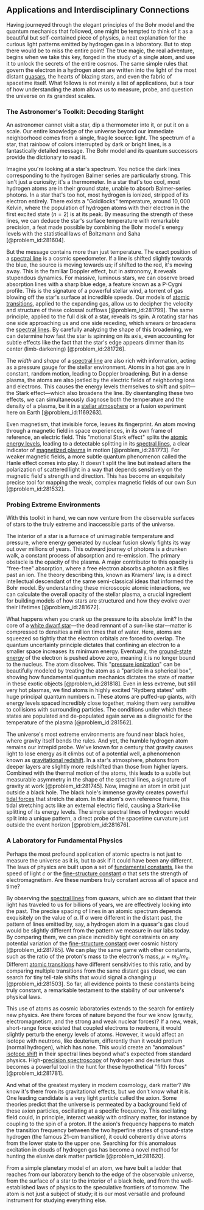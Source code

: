 ## Applications and Interdisciplinary Connections

Having journeyed through the elegant principles of the Bohr model and the quantum mechanics that followed, one might be tempted to think of it as a beautiful but self-contained piece of physics, a neat explanation for the curious light patterns emitted by hydrogen gas in a laboratory. But to stop there would be to miss the entire point! The true magic, the real adventure, begins when we take this key, forged in the study of a single atom, and use it to unlock the secrets of the entire cosmos. The same simple rules that govern the electron in a hydrogen atom are written into the light of the most distant [quasars](@article_id:158727), the hearts of blazing stars, and even the fabric of spacetime itself. What follows is not merely a list of applications, but a tour of how understanding the atom allows us to measure, probe, and question the universe on its grandest scales.

### The Astronomer's Toolkit: Decoding Starlight

An astronomer cannot visit a star, dip a thermometer into it, or put it on a scale. Our entire knowledge of the universe beyond our immediate neighborhood comes from a single, fragile source: light. The spectrum of a star, that rainbow of colors interrupted by dark or bright lines, is a fantastically detailed message. The Bohr model and its quantum successors provide the dictionary to read it.

Imagine you're looking at a star's spectrum. You notice the dark lines corresponding to the hydrogen Balmer series are particularly strong. This isn't just a curiosity; it's a thermometer. In a star that's too cool, most hydrogen atoms are in their ground state, unable to absorb Balmer-series photons. In a star that's too hot, most hydrogen is ionized, stripped of its electron entirely. There exists a "Goldilocks" temperature, around $10,000$ Kelvin, where the population of hydrogen atoms with their electron in the first excited state ($n=2$) is at its peak. By measuring the strength of these lines, we can deduce the star's surface temperature with remarkable precision, a feat made possible by combining the Bohr model's energy levels with the statistical laws of Boltzmann and Saha [@problem_id:281604].

But the message contains more than just temperature. The exact position of a [spectral line](@article_id:192914) is a cosmic speedometer. If a line is shifted slightly towards the blue, the source is moving towards us; if shifted to the red, it's moving away. This is the familiar Doppler effect, but in astronomy, it reveals stupendous dynamics. For massive, luminous stars, we can observe broad absorption lines with a sharp blue edge, a feature known as a P-Cygni profile. This is the signature of a powerful stellar wind, a torrent of gas blowing off the star's surface at incredible speeds. Our models of [atomic transitions](@article_id:157773), applied to the expanding gas, allow us to decipher the velocity and structure of these colossal outflows [@problem_id:281799]. The same principle, applied to the full disk of a star, reveals its spin. A rotating star has one side approaching us and one side receding, which smears or broadens the [spectral lines](@article_id:157081). By carefully analyzing the shape of this broadening, we can determine how fast the star is spinning on its axis, even accounting for subtle effects like the fact that the star's edge appears dimmer than its center (limb-darkening) [@problem_id:281726].

The *width* and *shape* of a [spectral line](@article_id:192914) are also rich with information, acting as a pressure gauge for the stellar environment. Atoms in a hot gas are in constant, random motion, leading to Doppler broadening. But in a dense plasma, the atoms are also jostled by the electric fields of neighboring ions and electrons. This causes the energy levels themselves to shift and split—the Stark effect—which also broadens the line. By disentangling these two effects, we can simultaneously diagnose both the temperature and the density of a plasma, be it in a [stellar atmosphere](@article_id:157600) or a fusion experiment here on Earth [@problem_id:1169263].

Even magnetism, that invisible force, leaves its fingerprint. An atom moving through a magnetic field in space experiences, in its own frame of reference, an electric field. This "motional Stark effect" splits the [atomic energy levels](@article_id:147761), leading to a detectable splitting in its [spectral lines](@article_id:157081), a clear indicator of [magnetized plasma](@article_id:200731) in motion [@problem_id:281773]. For weaker magnetic fields, a more subtle quantum phenomenon called the Hanle effect comes into play. It doesn't split the line but instead alters the polarization of scattered light in a way that depends sensitively on the magnetic field's strength and direction. This has become an exquisitely precise tool for mapping the weak, complex magnetic fields of our own Sun [@problem_id:281532].

### Probing Extreme Environments

With this toolkit in hand, we can now venture from the observable surfaces of stars to the truly extreme and inaccessible parts of the universe.

The interior of a star is a furnace of unimaginable temperature and pressure, where energy generated by nuclear fusion slowly fights its way out over millions of years. This outward journey of photons is a drunken walk, a constant process of absorption and re-emission. The primary obstacle is the opacity of the plasma. A major contributor to this opacity is "free-free" absorption, where a free electron absorbs a photon as it flies past an ion. The theory describing this, known as Kramers' law, is a direct intellectual descendant of the same semi-classical ideas that informed the Bohr model. By understanding these microscopic atomic interactions, we can calculate the overall opacity of the stellar plasma, a crucial ingredient for building models of how stars are structured and how they evolve over their lifetimes [@problem_id:281672].

What happens when you crank up the pressure to its absolute limit? In the core of a [white dwarf star](@article_id:157927)—the dead remnant of a sun-like star—matter is compressed to densities a million times that of water. Here, atoms are squeezed so tightly that the electron orbitals are forced to overlap. The quantum uncertainty principle dictates that confining an electron to a smaller space increases its minimum energy. Eventually, the [ground-state energy](@article_id:263210) of the electron is pushed above zero, meaning it is no longer bound to the nucleus. The atom dissolves. This "[pressure ionization](@article_id:159383)" can be beautifully modeled by treating the atom as a "particle in a spherical box", showing how fundamental quantum mechanics dictates the state of matter in these exotic objects [@problem_id:281818]. Even in less extreme, but still very hot plasmas, we find atoms in highly excited "Rydberg states" with huge principal quantum numbers $n$. These atoms are puffed-up giants, with energy levels spaced incredibly close together, making them very sensitive to collisions with surrounding particles. The conditions under which these states are populated and de-populated again serve as a diagnostic for the temperature of the plasma [@problem_id:281562].

The universe's most extreme environments are found near black holes, where gravity itself bends the rules. And yet, the humble hydrogen atom remains our intrepid probe. We've known for a century that gravity causes light to lose energy as it climbs out of a potential well, a phenomenon known as [gravitational redshift](@article_id:158203). In a star's atmosphere, photons from deeper layers are slightly more redshifted than those from higher layers. Combined with the thermal motion of the atoms, this leads to a subtle but measurable asymmetry in the shape of the spectral lines, a signature of gravity at work [@problem_id:281745]. Now, imagine an atom in orbit just outside a black hole. The black hole's immense gravity creates powerful [tidal forces](@article_id:158694) that stretch the atom. In the atom's own reference frame, this tidal stretching acts like an external electric field, causing a Stark-like splitting of its energy levels. The simple spectral lines of hydrogen would split into a unique pattern, a direct probe of the spacetime curvature just outside the event horizon [@problem_id:281676].

### A Laboratory for Fundamental Physics

Perhaps the most profound application of atomic spectra is not just to measure the universe as it is, but to ask if it could have been any different. The laws of physics are built upon a set of [fundamental constants](@article_id:148280), like the speed of light $c$ or the [fine-structure constant](@article_id:154856) $\alpha$ that sets the strength of electromagnetism. Are these numbers truly constant across all of space and time?

By observing the [spectral lines](@article_id:157081) from quasars, which are so distant that their light has traveled to us for billions of years, we are effectively looking into the past. The precise spacing of lines in an atomic spectrum depends exquisitely on the value of $\alpha$. If $\alpha$ were different in the distant past, the pattern of lines emitted by, say, a hydrogen atom in a quasar's gas cloud would be slightly different from the pattern we measure in our labs today. By comparing them, we can place incredibly tight constraints on any potential variation of the [fine-structure constant](@article_id:154856) over cosmic history [@problem_id:281785]. We can play the same game with other constants, such as the ratio of the proton's mass to the electron's mass, $\mu = m_p/m_e$. Different [atomic transitions](@article_id:157773) have different sensitivities to this ratio, and by comparing multiple transitions from the same distant gas cloud, we can search for tiny tell-tale shifts that would signal a changing $\mu$ [@problem_id:281503]. So far, all evidence points to these constants being truly constant, a remarkable testament to the stability of our universe's physical laws.

This use of atoms as cosmic laboratories extends to the search for entirely new physics. Are there forces of nature beyond the four we know (gravity, electromagnetism, and the strong and weak nuclear forces)? If a new, weak, short-range force existed that coupled electrons to neutrons, it would slightly perturb the energy levels of atoms. However, it would affect an isotope with neutrons, like deuterium, differently than it would protium (normal hydrogen), which has none. This would create an "anomalous" [isotope shift](@article_id:168010) in their spectral lines beyond what's expected from standard physics. High-[precision spectroscopy](@article_id:172726) of hydrogen and deuterium thus becomes a powerful tool in the hunt for these hypothetical "fifth forces" [@problem_id:281781].

And what of the greatest mystery in modern cosmology, dark matter? We know it's there from its gravitational effects, but we don't know what it is. One leading candidate is a very light particle called the axion. Some theories predict that the universe is permeated by a background field of these axion particles, oscillating at a specific frequency. This oscillating field could, in principle, interact weakly with ordinary matter, for instance by coupling to the spin of a proton. If the axion's frequency happens to match the transition frequency between the two hyperfine states of ground-state hydrogen (the famous 21-cm transition), it could coherently drive atoms from the lower state to the upper one. Searching for this anomalous excitation in clouds of hydrogen gas has become a novel method for hunting the elusive dark matter particle [@problem_id:281620].

From a simple planetary model of an atom, we have built a ladder that reaches from our laboratory bench to the edge of the observable universe, from the surface of a star to the interior of a black hole, and from the well-established laws of physics to the speculative frontiers of tomorrow. The atom is not just a subject of study; it is our most versatile and profound instrument for studying everything else.